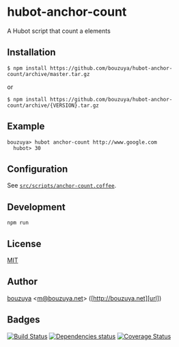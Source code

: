 # hubot-anchor-count

A Hubot script that count a elements

## Installation

    $ npm install https://github.com/bouzuya/hubot-anchor-count/archive/master.tar.gz

or

    $ npm install https://github.com/bouzuya/hubot-anchor-count/archive/{VERSION}.tar.gz

## Example

    bouzuya> hubot anchor-count http://www.google.com
      hubot> 30

## Configuration

See [`src/scripts/anchor-count.coffee`](src/scripts/anchor-count.coffee).

## Development

`npm run`

## License

[MIT](LICENSE)

## Author

[bouzuya][user] &lt;[m@bouzuya.net][mail]&gt; ([http://bouzuya.net][url])

## Badges

[![Build Status][travis-badge]][travis]
[![Dependencies status][david-dm-badge]][david-dm]
[![Coverage Status][coveralls-badge]][coveralls]

[travis]: https://travis-ci.org/bouzuya/hubot-anchor-count
[travis-badge]: https://travis-ci.org/bouzuya/hubot-anchor-count.svg?branch=master
[david-dm]: https://david-dm.org/bouzuya/hubot-anchor-count
[david-dm-badge]: https://david-dm.org/bouzuya/hubot-anchor-count.png
[coveralls]: https://coveralls.io/r/bouzuya/hubot-anchor-count
[coveralls-badge]: https://img.shields.io/coveralls/bouzuya/hubot-anchor-count.svg
[user]: https://github.com/bouzuya
[mail]: mailto:m@bouzuya.net
[url]: http://bouzuya.net

